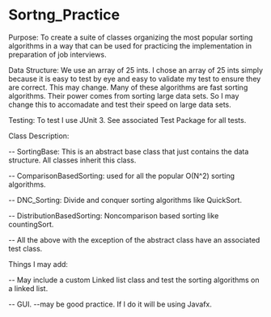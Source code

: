 Sortng_Practice
===============
Purpose: To create a suite of classes organizing the most popular sorting algorithms in a way that can be used for practicing the implementation in preparation of job interviews.

Data Structure: We use an array of 25 ints. I chose an array of 25 ints simply because it is easy to test by eye and easy to validate my test to ensure they are correct. This may change. Many of these algorithms are fast sorting algorithms. Their power comes from sorting large data sets. So I may change this to accomadate and test their speed on large data sets.

Testing: To test I use JUnit 3. See associated Test Package for all tests. 

Class Description:

-- SortingBase: This is an abstract base class that just contains the data structure. All classes inherit this class.

-- ComparisonBasedSorting: used for all the popular O(N^2) sorting algorithms. 

-- DNC_Sorting: Divide and conquer sorting algorithms like QuickSort. 

-- DistributionBasedSorting: Noncomparison based sorting like countingSort. 

-- All the above with the exception of the abstract class have an associated test class. 

Things I may add:

-- May include a custom Linked list class and test the sorting algorithms on a linked list. 

-- GUI. --may be good practice. If I do it will be using Javafx.

